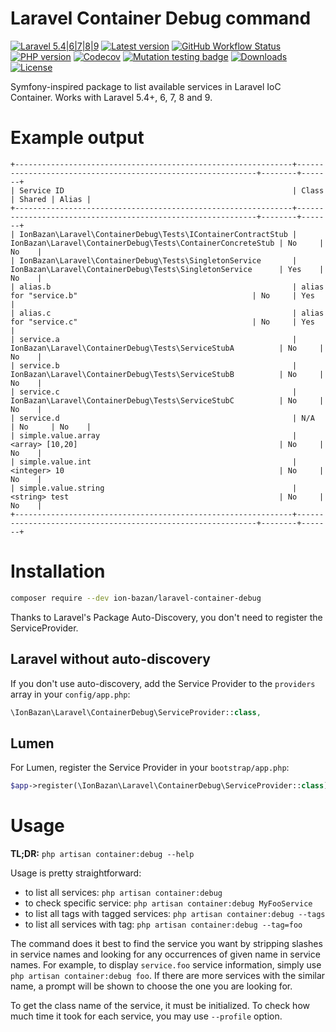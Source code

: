 # Laravel Container Debug command

[![Laravel 5.4|6|7|8|9](https://img.shields.io/badge/Laravel-5.4+_|_6_|_7_|_8_|_9-informational.svg)](http://laravel.com)
[![Latest version](https://img.shields.io/packagist/v/ion-bazan/laravel-container-debug.svg)](https://packagist.org/packages/ion-bazan/laravel-container-debug)
[![GitHub Workflow Status](https://img.shields.io/github/workflow/status/IonBazan/laravel-container-debug/Tests)](https://github.com/IonBazan/laravel-container-debug/actions)
[![PHP version](https://img.shields.io/packagist/php-v/ion-bazan/laravel-container-debug.svg)](https://packagist.org/packages/ion-bazan/laravel-container-debug)
[![Codecov](https://img.shields.io/codecov/c/gh/IonBazan/laravel-container-debug)](https://codecov.io/gh/IonBazan/laravel-container-debug)
[![Mutation testing badge](https://img.shields.io/endpoint?style=flat&url=https%3A%2F%2Fbadge-api.stryker-mutator.io%2Fgithub.com%2FIonBazan%2Flaravel-container-debug%2Fmaster)](https://dashboard.stryker-mutator.io/reports/github.com/IonBazan/laravel-container-debug/master)
[![Downloads](https://img.shields.io/packagist/dt/ion-bazan/laravel-container-debug.svg)](https://packagist.org/packages/ion-bazan/laravel-container-debug)
[![License](https://img.shields.io/packagist/l/ion-bazan/laravel-container-debug.svg)](https://packagist.org/packages/ion-bazan/laravel-container-debug)

Symfony-inspired package to list available services in Laravel IoC Container. Works with Laravel 5.4+, 6, 7, 8 and 9.

# Example output

```
+--------------------------------------------------------------+-------------------------------------------------------------+--------+-------+
| Service ID                                                   | Class                                                       | Shared | Alias |
+--------------------------------------------------------------+-------------------------------------------------------------+--------+-------+
| IonBazan\Laravel\ContainerDebug\Tests\IContainerContractStub | IonBazan\Laravel\ContainerDebug\Tests\ContainerConcreteStub | No     | No    |
| IonBazan\Laravel\ContainerDebug\Tests\SingletonService       | IonBazan\Laravel\ContainerDebug\Tests\SingletonService      | Yes    | No    |
| alias.b                                                      | alias for "service.b"                                       | No     | Yes   |
| alias.c                                                      | alias for "service.c"                                       | No     | Yes   |
| service.a                                                    | IonBazan\Laravel\ContainerDebug\Tests\ServiceStubA          | No     | No    |
| service.b                                                    | IonBazan\Laravel\ContainerDebug\Tests\ServiceStubB          | No     | No    |
| service.c                                                    | IonBazan\Laravel\ContainerDebug\Tests\ServiceStubC          | No     | No    |
| service.d                                                    | N/A                                                         | No     | No    |
| simple.value.array                                           | <array> [10,20]                                             | No     | No    |
| simple.value.int                                             | <integer> 10                                                | No     | No    |
| simple.value.string                                          | <string> test                                               | No     | No    |
+--------------------------------------------------------------+-------------------------------------------------------------+--------+-------+
```

# Installation

```bash
composer require --dev ion-bazan/laravel-container-debug
```

Thanks to Laravel's Package Auto-Discovery, you don't need to register the ServiceProvider.

## Laravel without auto-discovery

If you don't use auto-discovery, add the Service Provider to the `providers` array in your `config/app.php`:

```php
\IonBazan\Laravel\ContainerDebug\ServiceProvider::class,
```

## Lumen

For Lumen, register the Service Provider in your `bootstrap/app.php`:
```php
$app->register(\IonBazan\Laravel\ContainerDebug\ServiceProvider::class);
```

# Usage

**TL;DR:** `php artisan container:debug --help`

Usage is pretty straightforward:

 - to list all services: `php artisan container:debug`
 - to check specific service: `php artisan container:debug MyFooService`
 - to list all tags with tagged services: `php artisan container:debug --tags`
 - to list all services with tag: `php artisan container:debug --tag=foo`

The command does it best to find the service you want by stripping slashes in service names and looking for any occurrences of given name in service names.
For example, to display `service.foo` service information, simply use `php artisan container:debug foo`. If there are more services with the similar name, a prompt will be shown to choose the one you are looking for.

To get the class name of the service, it must be initialized. To check how much time it took for each service, you may use `--profile` option.
